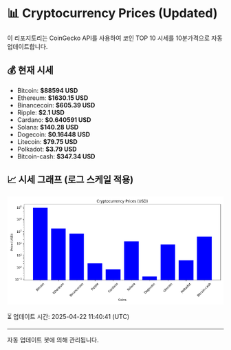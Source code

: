 
# 📊 Cryptocurrency Prices (Updated)

이 리포지토리는 CoinGecko API를 사용하여 코인 TOP 10 시세를 10분가격으로 자동 업데이트합니다.

## 💰 현재 시세
- Bitcoin: **$88594 USD**
- Ethereum: **$1630.15 USD**
- Binancecoin: **$605.39 USD**
- Ripple: **$2.1 USD**
- Cardano: **$0.640591 USD**
- Solana: **$140.28 USD**
- Dogecoin: **$0.16448 USD**
- Litecoin: **$79.75 USD**
- Polkadot: **$3.79 USD**
- Bitcoin-cash: **$347.34 USD**

## 📈 시세 그래프 (로그 스케일 적용)
![Crypto Prices](crypto_prices.png)

⏳ 업데이트 시간: 2025-04-22 11:40:41 (UTC)

---
자동 업데이트 봇에 의해 관리됩니다.
